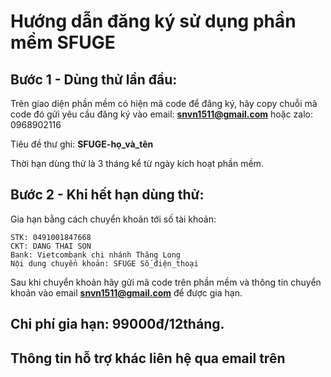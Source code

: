 # Hướng dẫn đăng ký sử dụng phần mềm SFUGE
## Bước 1 - Dùng thử lần đầu:
Trên giao diện phần mềm có hiện mã code để đăng ký, hãy copy chuỗi mã code đó gửi yêu cầu đăng ký vào email: **snvn1511@gmail.com** hoặc zalo: 0968902116

Tiêu đề thư ghi: **SFUGE-họ_và_tên**

Thời hạn dùng thử là 3 tháng kể từ ngày kích hoạt phần mềm.

## Bước 2 - Khi hết hạn dùng thử:
Gia hạn bằng cách chuyển khoản tới số tài khoản:
```
STK: 0491001847668
CKT: DANG THAI SON
Bank: Vietcombank chi nhánh Thăng Long
Nội dung chuyển khoản: SFUGE Số_điện_thoại
```
Sau khi chuyển khoản hãy gửi mã code trên phần mềm và thông tin chuyển khoản vào email **snvn1511@gmail.com** để được gia hạn.
## Chi phí gia hạn: 99000đ/12tháng.
## Thông tin hỗ trợ khác liên hệ qua email trên
